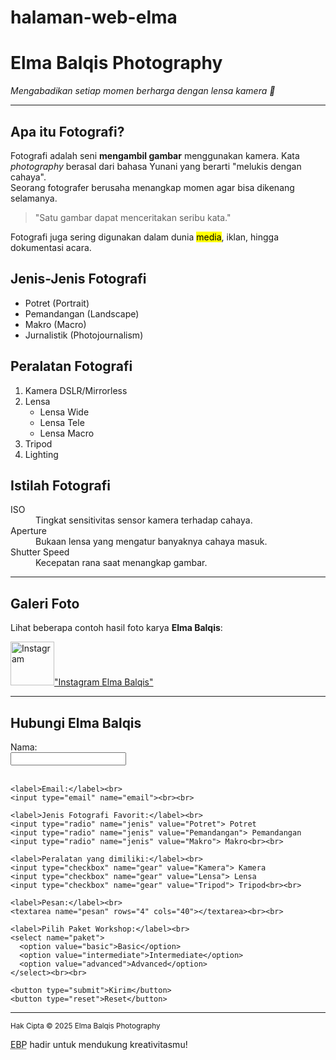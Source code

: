# halaman-web-elma
<html lang="id">
<head>
  <meta charset="UTF-8">
  <meta name="viewport" content="width=device-width, initial-scale=1.0">
  <title>Fotografi Dasar - Elma Balqis Photography</title>
</head>
<body>

  <!-- Judul Utama -->
  <h1>Elma Balqis Photography</h1>
  <p><em>Mengabadikan setiap momen berharga dengan lensa kamera 📸</em></p>
  <hr>

  <!-- Tentang Fotografi -->
  <h2>Apa itu Fotografi?</h2>
  <p>
    Fotografi adalah seni <strong>mengambil gambar</strong> menggunakan kamera.
    Kata <cite>photography</cite> berasal dari bahasa Yunani yang berarti "melukis dengan cahaya".
    <br>
    Seorang fotografer berusaha menangkap momen agar bisa dikenang selamanya.
  </p>
  <blockquote>
    "Satu gambar dapat menceritakan seribu kata." 
  </blockquote>
  <p>Fotografi juga sering digunakan dalam dunia <mark>media</mark>, iklan, hingga dokumentasi acara.</p>

  <!-- Jenis Fotografi -->
  <h2>Jenis-Jenis Fotografi</h2>
  <ul>
    <li>Potret (Portrait)</li>
    <li>Pemandangan (Landscape)</li>
    <li>Makro (Macro)</li>
    <li>Jurnalistik (Photojournalism)</li>
  </ul>

  <!-- Peralatan Fotografi -->
  <h2>Peralatan Fotografi</h2>
  <ol>
    <li>Kamera DSLR/Mirrorless</li>
    <li>Lensa
      <ul>
        <li>Lensa Wide</li>
        <li>Lensa Tele</li>
        <li>Lensa Macro</li>
      </ul>
    </li>
    <li>Tripod</li>
    <li>Lighting</li>
  </ol>

  <!-- Deskripsi -->
  <h2>Istilah Fotografi</h2>
  <dl>
    <dt>ISO</dt>
    <dd>Tingkat sensitivitas sensor kamera terhadap cahaya.</dd>
    <dt>Aperture</dt>
    <dd>Bukaan lensa yang mengatur banyaknya cahaya masuk.</dd>
    <dt>Shutter Speed</dt>
    <dd>Kecepatan rana saat menangkap gambar.</dd>
  </dl>

  <hr>

  <!-- Gambar -->
  <h2>Galeri Foto</h2>
  <p>Lihat beberapa contoh hasil foto karya <strong>Elma Balqis</strong>:</p>
  <a href="https://www.instagram.com/elmablqis?igsh=bWJndjAxZ3lodjMw" target="_blank">
   <img src="https://upload.wikimedia.org/wikipedia/commons/a/a5/Instagram_icon.png" 
       alt="Instagram" width="70" height="70">"Instagram Elma Balqis"
  </a>
  
  <hr>

  <!-- Formulir Kontak -->
  <h2>Hubungi Elma Balqis</h2>
  <form action="proses_form.html" method="post">
    <label>Nama:</label><br>
    <input type="text" name="nama"><br><br>

    <label>Email:</label><br>
    <input type="email" name="email"><br><br>

    <label>Jenis Fotografi Favorit:</label><br>
    <input type="radio" name="jenis" value="Potret"> Potret
    <input type="radio" name="jenis" value="Pemandangan"> Pemandangan
    <input type="radio" name="jenis" value="Makro"> Makro<br><br>

    <label>Peralatan yang dimiliki:</label><br>
    <input type="checkbox" name="gear" value="Kamera"> Kamera
    <input type="checkbox" name="gear" value="Lensa"> Lensa
    <input type="checkbox" name="gear" value="Tripod"> Tripod<br><br>

    <label>Pesan:</label><br>
    <textarea name="pesan" rows="4" cols="40"></textarea><br><br>

    <label>Pilih Paket Workshop:</label><br>
    <select name="paket">
      <option value="basic">Basic</option>
      <option value="intermediate">Intermediate</option>
      <option value="advanced">Advanced</option>
    </select><br><br>

    <button type="submit">Kirim</button>
    <button type="reset">Reset</button>
  </form>

  <hr>

  <!-- Footer -->
  <footer>
    <p><small>Hak Cipta &copy; 2025 Elma Balqis Photography</small></p>
    <p><abbr title="Elma Balqis Photography">EBP</abbr> hadir untuk mendukung kreativitasmu!</p>
  </footer>

</body>
</html>
